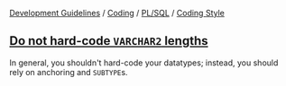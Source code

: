 [Development Guidelines](../../../../README.md) / [Coding](../../../../README.md#coding) / [PL/SQL](../../../../README.md#coding_pl_sql) / [Coding Style](../../../../doc/coding/pl_sql/coding_style.md)

## [Do not hard-code `VARCHAR2` lengths](../../../../doc/coding/pl_sql/coding_style.md#HardcodeVarchar2)

In general, you shouldn't hard-code your datatypes; instead, you should rely
on anchoring and `SUBTYPE`s.
